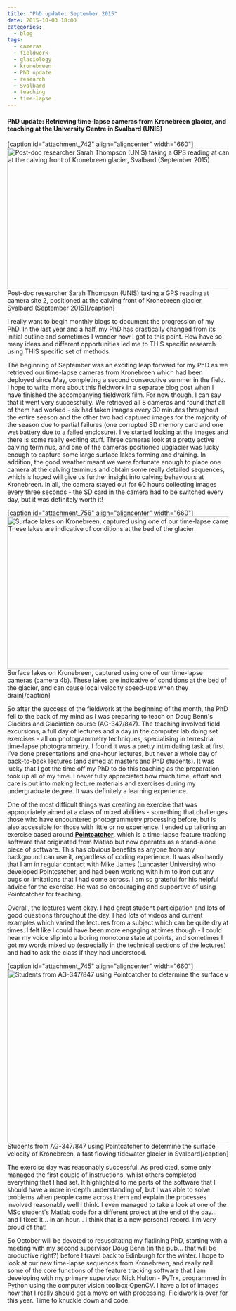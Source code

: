 ```yaml
---
title: "PhD update: September 2015"
date: 2015-10-03 18:00
categories:
  - blog
tags: 
  - cameras
  - fieldwork
  - glaciology
  - kronebreen
  - PhD update
  - research
  - Svalbard
  - teaching
  - time-lapse
---
```

<h4>PhD update: Retrieving time-lapse cameras from Kronebreen glacier, and teaching at the University Centre in Svalbard (UNIS)</h4>
[caption id="attachment_742" align="aligncenter" width="660"]<img class="size-large wp-image-742" src="https://pennyhow.files.wordpress.com/2015/10/dsc00014-e1443894459902.jpg?w=660" alt="Post-doc researcher Sarah Thompson (UNIS) taking a GPS reading at camera site 2, positioned at the calving front of Kronebreen glacier, Svalbard (September 2015)" width="660" height="322" /> Post-doc researcher Sarah Thompson (UNIS) taking a GPS reading at camera site 2, positioned at the calving front of Kronebreen glacier, Svalbard (September 2015)[/caption]

I really want to begin monthly blogs to document the progression of my PhD. In the last year and a half, my PhD has drastically changed from its initial outline and sometimes I wonder how I got to this point. How have so many ideas and different opportunities led me to THIS specific research using THIS specific set of methods.

The beginning of September was an exciting leap forward for my PhD as we retrieved our time-lapse cameras from Kronebreen which had been deployed since May, completing a second consecutive summer in the field. I hope to write more about this fieldwork in a separate blog post when I have finished the accompanying fieldwork film. For now though, I can say that it went very successfully. We retrieved all 8 cameras and found that all of them had worked - six had taken images every 30 minutes throughout the entire season and the other two had captured images for the majority of the season due to partial failures (one corrupted SD memory card and one wet battery due to a failed enclosure). I've started looking at the images and there is some really exciting stuff. Three cameras look at a pretty active calving terminus, and one of the cameras positioned upglacier was lucky enough to capture some large surface lakes forming and draining. In addition, the good weather meant we were fortunate enough to place one camera at the calving terminus and obtain some really detailed sequences, which is hoped will give us further insight into calving behaviours at Kronebreen. In all, the camera stayed out for 60 hours collecting images every three seconds - the SD card in the camera had to be switched every day, but it was definitely worth it!

[caption id="attachment_756" align="aligncenter" width="660"]<img class="size-large wp-image-756" src="https://pennyhow.files.wordpress.com/2015/10/0064-e1443897885376.jpg?w=660" alt="Surface lakes on Kronebreen, captured using one of our time-lapse cameras (camera 4b). These lakes are indicative of conditions at the bed of the glacier" width="660" height="347" /> Surface lakes on Kronebreen, captured using one of our time-lapse cameras (camera 4b). These lakes are indicative of conditions at the bed of the glacier, and can cause local velocity speed-ups when they drain[/caption]

So after the success of the fieldwork at the beginning of the month, the PhD fell to the back of my mind as I was preparing to teach on Doug Benn's Glaciers and Glaciation course (AG-347/847). The teaching involved field excursions, a full day of lectures and a day in the computer lab doing set exercises - all on photogrammetry techniques, specialising in terrestrial time-lapse photogrammetry. I found it was a pretty intimidating task at first. I've done presentations and one-hour lectures, but never a whole day of back-to-back lectures (and aimed at masters and PhD students). It was lucky that I got the time off my PhD to do this teaching as the preparation took up all of my time. I never fully appreciated how much time, effort and care is put into making lecture materials and exercises during my undergraduate degree. It was definitely a learning experience.

One of the most difficult things was creating an exercise that was appropriately aimed at a class of mixed abilities - something that challenges those who have encountered photogrammetry processing before, but is also accessible for those with little or no experience. I ended up tailoring an exercise based around <span style="text-decoration:underline;"><strong><a href="http://www.lancaster.ac.uk/staff/jamesm/software/pointcatcher.htm" target="blank">Pointcatcher</a></strong></span>, which is a time-lapse feature tracking software that originated from Matlab but now operates as a stand-alone piece of software. This has obvious benefits as anyone from any background can use it, regardless of coding experience. It was also handy that I am in regular contact with Mike James (Lancaster University) who developed Pointcatcher, and had been working with him to iron out any bugs or limitations that I had come across. I am so grateful for his helpful advice for the exercise. He was so encouraging and supportive of using Pointcatcher for teaching.

Overall, the lectures went okay. I had great student participation and lots of good questions throughout the day. I had lots of videos and current examples which varied the lectures from a subject which can be quite dry at times. I felt like I could have been more engaging at times though - I could hear my voice slip into a boring monotone state at points, and sometimes I got my words mixed up (especially in the technical sections of the lectures) and had to ask the class if they had understood.

[caption id="attachment_745" align="aligncenter" width="660"]<img class="size-large wp-image-745" src="https://pennyhow.files.wordpress.com/2015/10/img_0946-e1443895125849.jpg?w=660" alt="Students from AG-347/847 using Pointcatcher to determine the surface velocity of Kronebreen" width="660" height="393" /> Students from AG-347/847 using Pointcatcher to determine the surface velocity of Kronebreen, a fast flowing tidewater glacier in Svalbard[/caption]

The exercise day was reasonably successful. As predicted, some only managed the first couple of instructions, whilst others completed everything that I had set. It highlighted to me parts of the software that I should have a more in-depth understanding of, but I was able to solve problems when people came across them and explain the processes involved reasonably well I think. I even managed to take a look at one of the MSc student's Matlab code for a different project at the end of the day... and I fixed it... in an hour... I think that is a new personal record. I'm very proud of that!

So October will be devoted to resuscitating my flatlining PhD, starting with a meeting with my second supervisor Doug Benn (in the pub... that will be productive right?) before I travel back to Edinburgh for the winter. I hope to look at our new time-lapse sequences from Kronebreen, and really nail some of the core functions of the feature tracking software that I am developing with my primary supervisor Nick Hulton - PyTrx, programmed in Python using the computer vision toolbox OpenCV. I have a lot of images now that I really should get a move on with processing. Fieldwork is over for this year. Time to knuckle down and code.

